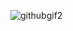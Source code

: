 ![githubgif2](https://user-images.githubusercontent.com/92071558/206124883-98891928-ebbe-4ed3-b9f3-d744e9af7db2.gif)
